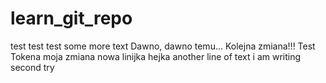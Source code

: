 # learn_git_repo
test test test
some more text
Dawno, dawno temu...
Kolejna zmiana!!!
Test Tokena
moja zmiana
nowa linijka
hejka 
another line of text
i am writing 
second try 